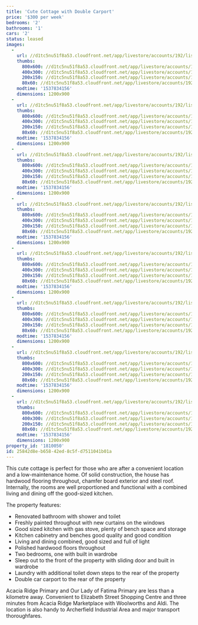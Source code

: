```yaml
---
title: 'Cute Cottage with Double Carport'
price: '$300 per week'
bedrooms: '2'
bathrooms: '1'
cars: '2'
status: leased
images:
  -
    url: //d1tc5nu51f8a53.cloudfront.net/app/livestore/accounts/192/listings/1674430/images/Sussex-8-Front-Dayne_7347680335_20180925100825.jpg
    thumbs:
      800x600: //d1tc5nu51f8a53.cloudfront.net/app/livestore/accounts/192/listings/1674430/images/Sussex-8-Front-Dayne_7347680335_20180925100825_800x600.jpg
      400x300: //d1tc5nu51f8a53.cloudfront.net/app/livestore/accounts/192/listings/1674430/images/Sussex-8-Front-Dayne_7347680335_20180925100825_400x300.jpg
      200x150: //d1tc5nu51f8a53.cloudfront.net/app/livestore/accounts/192/listings/1674430/images/Sussex-8-Front-Dayne_7347680335_20180925100825_200x150.jpg
      80x60: //d1tc5nu51f8a53.cloudfront.net/app/livestore/accounts/192/listings/1674430/images/Sussex-8-Front-Dayne_7347680335_20180925100825_80x60.jpg
    modtime: '1537834156'
    dimensions: 1200x900
  -
    url: //d1tc5nu51f8a53.cloudfront.net/app/livestore/accounts/192/listings/1674430/images/Sussex-8-Carport-Day_3059903172_20180925100825.jpg
    thumbs:
      800x600: //d1tc5nu51f8a53.cloudfront.net/app/livestore/accounts/192/listings/1674430/images/Sussex-8-Carport-Day_3059903172_20180925100825_800x600.jpg
      400x300: //d1tc5nu51f8a53.cloudfront.net/app/livestore/accounts/192/listings/1674430/images/Sussex-8-Carport-Day_3059903172_20180925100825_400x300.jpg
      200x150: //d1tc5nu51f8a53.cloudfront.net/app/livestore/accounts/192/listings/1674430/images/Sussex-8-Carport-Day_3059903172_20180925100825_200x150.jpg
      80x60: //d1tc5nu51f8a53.cloudfront.net/app/livestore/accounts/192/listings/1674430/images/Sussex-8-Carport-Day_3059903172_20180925100825_80x60.jpg
    modtime: '1537834156'
    dimensions: 1200x900
  -
    url: //d1tc5nu51f8a53.cloudfront.net/app/livestore/accounts/192/listings/1674430/images/Sussex-8-Kitchen-Day_478878975_20180925100828.jpg
    thumbs:
      800x600: //d1tc5nu51f8a53.cloudfront.net/app/livestore/accounts/192/listings/1674430/images/Sussex-8-Kitchen-Day_478878975_20180925100828_800x600.jpg
      400x300: //d1tc5nu51f8a53.cloudfront.net/app/livestore/accounts/192/listings/1674430/images/Sussex-8-Kitchen-Day_478878975_20180925100828_400x300.jpg
      200x150: //d1tc5nu51f8a53.cloudfront.net/app/livestore/accounts/192/listings/1674430/images/Sussex-8-Kitchen-Day_478878975_20180925100828_200x150.jpg
      80x60: //d1tc5nu51f8a53.cloudfront.net/app/livestore/accounts/192/listings/1674430/images/Sussex-8-Kitchen-Day_478878975_20180925100828_80x60.jpg
    modtime: '1537834156'
    dimensions: 1200x900
  -
    url: //d1tc5nu51f8a53.cloudfront.net/app/livestore/accounts/192/listings/1674430/images/Sussex-8-Living-Dayn_2078218098_20180925100831.jpg
    thumbs:
      800x600: //d1tc5nu51f8a53.cloudfront.net/app/livestore/accounts/192/listings/1674430/images/Sussex-8-Living-Dayn_2078218098_20180925100831_800x600.jpg
      400x300: //d1tc5nu51f8a53.cloudfront.net/app/livestore/accounts/192/listings/1674430/images/Sussex-8-Living-Dayn_2078218098_20180925100831_400x300.jpg
      200x150: //d1tc5nu51f8a53.cloudfront.net/app/livestore/accounts/192/listings/1674430/images/Sussex-8-Living-Dayn_2078218098_20180925100831_200x150.jpg
      80x60: //d1tc5nu51f8a53.cloudfront.net/app/livestore/accounts/192/listings/1674430/images/Sussex-8-Living-Dayn_2078218098_20180925100831_80x60.jpg
    modtime: '1537834156'
    dimensions: 1200x900
  -
    url: //d1tc5nu51f8a53.cloudfront.net/app/livestore/accounts/192/listings/1674430/images/Sussex-8-Bedroom1-Da_6937843177_20180925100816.jpg
    thumbs:
      800x600: //d1tc5nu51f8a53.cloudfront.net/app/livestore/accounts/192/listings/1674430/images/Sussex-8-Bedroom1-Da_6937843177_20180925100816_800x600.jpg
      400x300: //d1tc5nu51f8a53.cloudfront.net/app/livestore/accounts/192/listings/1674430/images/Sussex-8-Bedroom1-Da_6937843177_20180925100816_400x300.jpg
      200x150: //d1tc5nu51f8a53.cloudfront.net/app/livestore/accounts/192/listings/1674430/images/Sussex-8-Bedroom1-Da_6937843177_20180925100816_200x150.jpg
      80x60: //d1tc5nu51f8a53.cloudfront.net/app/livestore/accounts/192/listings/1674430/images/Sussex-8-Bedroom1-Da_6937843177_20180925100816_80x60.jpg
    modtime: '1537834156'
    dimensions: 1200x900
  -
    url: //d1tc5nu51f8a53.cloudfront.net/app/livestore/accounts/192/listings/1674430/images/Sussex-8-Bedroom2-Da_4310147104_20180925100816.jpg
    thumbs:
      800x600: //d1tc5nu51f8a53.cloudfront.net/app/livestore/accounts/192/listings/1674430/images/Sussex-8-Bedroom2-Da_4310147104_20180925100816_800x600.jpg
      400x300: //d1tc5nu51f8a53.cloudfront.net/app/livestore/accounts/192/listings/1674430/images/Sussex-8-Bedroom2-Da_4310147104_20180925100816_400x300.jpg
      200x150: //d1tc5nu51f8a53.cloudfront.net/app/livestore/accounts/192/listings/1674430/images/Sussex-8-Bedroom2-Da_4310147104_20180925100816_200x150.jpg
      80x60: //d1tc5nu51f8a53.cloudfront.net/app/livestore/accounts/192/listings/1674430/images/Sussex-8-Bedroom2-Da_4310147104_20180925100816_80x60.jpg
    modtime: '1537834156'
    dimensions: 1200x900
  -
    url: //d1tc5nu51f8a53.cloudfront.net/app/livestore/accounts/192/listings/1674430/images/Sussex-8-Bathroom-Da_7102442468_20180925100812.jpg
    thumbs:
      800x600: //d1tc5nu51f8a53.cloudfront.net/app/livestore/accounts/192/listings/1674430/images/Sussex-8-Bathroom-Da_7102442468_20180925100812_800x600.jpg
      400x300: //d1tc5nu51f8a53.cloudfront.net/app/livestore/accounts/192/listings/1674430/images/Sussex-8-Bathroom-Da_7102442468_20180925100812_400x300.jpg
      200x150: //d1tc5nu51f8a53.cloudfront.net/app/livestore/accounts/192/listings/1674430/images/Sussex-8-Bathroom-Da_7102442468_20180925100812_200x150.jpg
      80x60: //d1tc5nu51f8a53.cloudfront.net/app/livestore/accounts/192/listings/1674430/images/Sussex-8-Bathroom-Da_7102442468_20180925100812_80x60.jpg
    modtime: '1537834156'
    dimensions: 1200x900
  -
    url: //d1tc5nu51f8a53.cloudfront.net/app/livestore/accounts/192/listings/1674430/images/Sussex-8-Sunroom-Day_6928861311_20180925100832.jpg
    thumbs:
      800x600: //d1tc5nu51f8a53.cloudfront.net/app/livestore/accounts/192/listings/1674430/images/Sussex-8-Sunroom-Day_6928861311_20180925100832_800x600.jpg
      400x300: //d1tc5nu51f8a53.cloudfront.net/app/livestore/accounts/192/listings/1674430/images/Sussex-8-Sunroom-Day_6928861311_20180925100832_400x300.jpg
      200x150: //d1tc5nu51f8a53.cloudfront.net/app/livestore/accounts/192/listings/1674430/images/Sussex-8-Sunroom-Day_6928861311_20180925100832_200x150.jpg
      80x60: //d1tc5nu51f8a53.cloudfront.net/app/livestore/accounts/192/listings/1674430/images/Sussex-8-Sunroom-Day_6928861311_20180925100832_80x60.jpg
    modtime: '1537834156'
    dimensions: 1200x900
property_id: '1810050'
id: 25842d8e-b658-42ed-8c5f-d7511041b01a
---
```

This cute cottage is perfect for those who are after a convenient location and a low-maintenance home. Of solid construction, the house has hardwood flooring throughout, chamfer board exterior and steel roof. Internally, the rooms are well proportioned and functional with a combined living and dining off the good-sized kitchen. 

The property features:  

*  Renovated bathroom with shower and toilet
*  Freshly painted throughout with new curtains on the windows
*  Good sized kitchen with gas stove, plenty of bench space and storage 
*  Kitchen cabinetry and benches good quality and good condition 
*  Living and dining combined, good sized and full of light 
*  Polished hardwood floors throughout 
*  Two bedrooms, one with built in wardrobe 
*  Sleep out to the front of the property with sliding door and built in wardrobe 
*  Laundry with additional toilet down steps to the rear of the property 
*  Double car carport to the rear of the property  

Acacia Ridge Primary and Our Lady of Fatima Primary are less than a kilometre away. Convenient to Elizabeth Street Shopping Centre and three minutes from Acacia Ridge Marketplace with Woolworths and Aldi. The location is also handy to Archerfield Industrial Area and major transport thoroughfares.